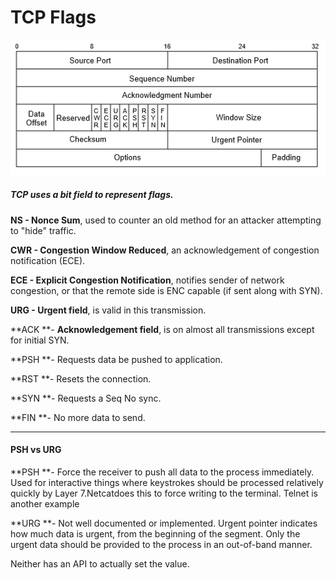 # TCP Flags

![](/assets/tcphead.PNG)

##### TCP uses a bit field to represent flags.

**NS - Nonce Sum**, used to counter an old method for an attacker attempting to "hide" traffic.

**CWR - Congestion Window Reduced**, an acknowledgement of congestion notification \(ECE\).

**ECE - Explicit Congestion Notification**, notifies sender of network congestion, or that the remote side is ENC capable \(if sent along with SYN\).

**URG - Urgent field**, is valid in this transmission.

**ACK **- **Acknowledgement field**, is on almost all transmissions except for initial SYN.

**PSH **- Requests data be pushed to application.

**RST **- Resets the connection.

**SYN **- Requests a Seq No sync.

**FIN **- No more data to send.

---

#### PSH vs URG

**PSH **- Force the receiver to push all data to the process immediately. Used for interactive things where keystrokes should be processed relatively quickly by Layer 7.Netcatdoes this to force writing to the terminal. Telnet is another example

**URG **- Not well documented or implemented. Urgent pointer indicates how much data is urgent, from the beginning of the segment. Only the urgent data should be provided to the process in an out-of-band manner.

Neither has an API to actually set the value.

